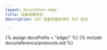 ```yaml
---
layout: docwithnav-edge
title: 设备连接协议
description: IoT 设备连接支持的 IoT 协议

---
```


{% assign docsPrefix = "edge/" %}
{% include docs/reference/protocols.md %}